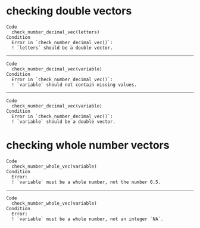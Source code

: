 # checking double vectors

    Code
      check_number_decimal_vec(letters)
    Condition
      Error in `check_number_decimal_vec()`:
      ! `letters` should be a double vector.

---

    Code
      check_number_decimal_vec(variable)
    Condition
      Error in `check_number_decimal_vec()`:
      ! `variable` should not contain missing values.

---

    Code
      check_number_decimal_vec(variable)
    Condition
      Error in `check_number_decimal_vec()`:
      ! `variable` should be a double vector.

# checking whole number vectors

    Code
      check_number_whole_vec(variable)
    Condition
      Error:
      ! `variable` must be a whole number, not the number 0.5.

---

    Code
      check_number_whole_vec(variable)
    Condition
      Error:
      ! `variable` must be a whole number, not an integer `NA`.


